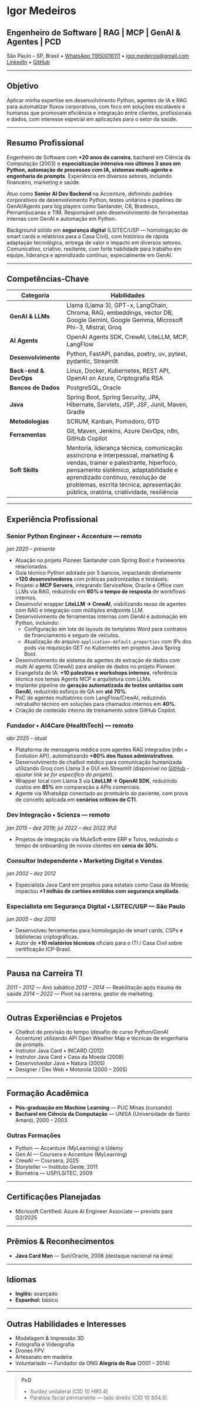 # Igor Medeiros
## **Engenheiro de Software | RAG | MCP | GenAI & Agentes | PCD**

São Paulo – SP, Brasil • [WhatsApp 11950016111](https://wa.me/5511950016111) • igor.medeiros@gmail.com
[LinkedIn](https://linkedin.com/in/igormedeiros) • [GitHub](https://github.com/igormedeiros)

---

## Objetivo
Aplicar minha expertise em desenvolvimento Python, agentes de IA e RAG para automatizar fluxos corporativos, com foco em soluções escaláveis e humanas que promovam eficiência e integração entre clientes, profissionais e dados, com interesse especial em aplicações para o setor da saúde.

---

## Resumo Profissional
Engenheiro de Software com **+20 anos de carreira**, bacharel em Ciência da Computação (2003) e **especialização intensiva nos últimos 3 anos em Python, automação de processos com IA, sistemas multi-agente e engenharia de prompts**. Experiência em diversos setores, incluindo financeiro, marketing e saúde.

Atuo como **Senior AI Dev Backend** na Accenture, definindo padrões corporativos de desenvolvimento Python, testes unitários e pipelines de GenAI/Agents para big players como Santander, C6, Bradesco, Pernambucanas e TIM. Responsável pelo desenvolvimento de ferramentas internas com GenAI e automação em Python.

Background sólido em **segurança digital** (LSITEC/USP — homologação de smart cards e relatórios para a Casa Civil), com histórico de rápida adaptação tecnológica, entrega de valor e impacto em diversos setores. Comunicativo, criativo, resiliente, com forte habilidade para trabalho em equipe, liderança e aprendizado contínuo, especialmente em GenAI.

---

## Competências-Chave
| Categoria           | Habilidades                                                                                                |
|---------------------|------------------------------------------------------------------------------------------------------------|
| **GenAI & LLMs** | Llama (Llama 3), GPT-x, LangChain, Chroma, RAG, embeddings, vector DB, Google Gemini, Google Gemma, Microsoft Phi-3, Mistral, Groq |
| **AI Agents** | OpenAI Agents SDK, CrewAI, LiteLLM, MCP, LangFlow                                                          |
| **Desenvolvimento** | Python, FastAPI, pandas, poetry, uv, pytest, pydantic, Streamlit                                           |
| **Back-end & DevOps**| Linux, Docker, Kubernetes, REST API, OpenAI on Azure, Criptografia RSA                                     |
| **Bancos de Dados** | PostgreSQL, Oracle                                                                                         |
| **Java** | Spring Boot, Spring Security, JPA, Hibernate, Servlets, JSP, JSF, Junit, Maven, Gradle                     |
| **Metodologias** | SCRUM, Kanban, Pomodoro, GTD                                                                               |
| **Ferramentas** | Git, Maven, Jenkins, Azure DevOps, n8n, GitHub Copilot                                                     |
| **Soft Skills** | Mentoria, liderança técnica, comunicação assíncrona e interpessoal, marketing & vendas, trainer e palestrante, hiperfoco, pensamento sistêmico, adaptabilidade e aprendizado contínuo, resolução de problemas, escrita técnica, apresentação pública, oratória, criatividade, resiliência |

---

## Experiência Profissional

### Senior Python Engineer • Accenture — remoto
*jan 2020 – presente*
- Atuação no projeto Pioneer Santander com Spring Boot e frameworks relacionados.
- Guia técnico Python adotado por 5 bancos, impactando diretamente **+120 desenvolvedores** com práticas padronizadas e testáveis.
- Projetei o **MCP Servers**, integrando ServiceNow, Oracle e Office com LLMs via RAG, reduzindo em **60% o tempo de resposta** de workflows internos.
- Desenvolvi wrapper **LiteLLM → CrewAI**, viabilizando reuso de agentes com RAG e integração com múltiplos endpoints LLM.
- Desenvolvimento de ferramentas internas com GenAI e automação em Python, incluindo:
    - Configuração em lote de layouts de templates Word para contratos de financiamento e seguro de veículos.
    - Atualização do arquivo `application-default.properties` com IPs dos pods via requisição GET no Kubernetes em projetos Java Spring Boot.
- Desenvolvimento de sistema de agentes de extração de dados com multi AI agents (CrewAI) para análise de dados no projeto Pioneer.
- Evangelista de IA: **+10 palestras e workshops internos**, referência técnica nos temas Agents MCP e arquitetura com LLMs.
- Implantei pipeline de **geração automatizada de testes unitários com GenAI**, reduzindo esforço de QA em **até 70%**.
- PoC de agentes multiatores com LangFlow/CrewAI, reduzindo retrabalho técnico em soluções para chamados internos em **40%**.
- Criação de conteúdo interno de treinamento sobre GitHub Copilot.

### Fundador • AI4Care (HealthTech) — remoto
*abr 2025 – atual*
- Plataforma de mensageria médica com agentes RAG integrados (n8n + Evolution API), automatizando **+80% dos fluxos administrativos**.
- Desenvolvimento de chatbot médico para comunicação humanizada utilizando Groq com Llama 3 e GUI em Streamlit (disponível no [GitHub](https://github.com/igormedeiros) - *ajustar link se for específico do projeto*).
- Wrapper local com Llama 3 via **LiteLLM → OpenAI SDK**, reduzindo custos em **85%** em comparação a APIs comerciais.
- Agente via WhatsApp conectado ao prontuário do paciente, com prova de conceito aplicada em **cenários críticos de CTI**.

### Dev Integração • Scienza — remoto
*jan 2015 – dez 2019; jul 2022 – dez 2022 (PJ)*
- Projetos de integração via MuleSoft entre ERP e Totvs, reduzindo o tempo de onboarding de novos clientes em **cerca de 30%**.

### Consultor Independente • Marketing Digital e Vendas
*jan 2002 – dez 2012*
- Especialista Java Card em projetos para estatais como Casa da Moeda; impactou **+1 milhão de cartões emitidos com segurança ampliada**.

### Especialista em Segurança Digital • LSITEC/USP — São Paulo
*jan 2005 – dez 2010*
- Desenvolveu ferramentas para homologação de smart cards, CSPs e bibliotecas criptográficas.
- Autor de **+10 relatórios técnicos** oficiais para o ITI / Casa Civil sobre certificação ICP-Brasil.

---

## Pausa na Carreira TI
*2011 – 2012* — Ano sabático
*2012 – 2014* — Reabilitação após trauma de saúde
*2014 – 2022* — Pivot na carreira: gestor de marketing

---

## Outras Experiências e Projetos
- Chatbot de previsão do tempo (desafio de curso Python/GenAI Accenture) utilizando API Open Weather Map e técnicas de engenharia de prompts.
- Instrutor Java Card • INCARD (2012)
- Instrutor Java Card • Casa da Moeda (2008)
- Desenvolvedor Java • Natura (2005)
- Designer / Dev Web • Motorola (2000 – 2005)

---

## Formação Acadêmica
- **Pós-graduação em Machine Learning** — PUC Minas (cursando)
- **Bacharel em Ciência da Computação** — UNISA (Universidade de Santo Amaro), 2000 – 2003

### Outras Formações
- Python — Accenture (MyLearning) e Udemy
- Gen AI — Coursera e Accenture (MyLearning)
- CrewAI — Coursera, 2025
- Storyteller — Instituto Gente, 2011
- Biometria — USP/LSITEC, 2009

---

## Certificações Planejadas
- Microsoft Certified: Azure AI Engineer Associate — previsto para Q2/2025

---

## Prêmios & Reconhecimentos
- **Java Card Man** — Sun/Oracle, 2008 (destaque nacional na área)

---

## Idiomas
- **Inglês:** avançado
- **Espanhol:** básico

---

## Outras Habilidades e Interesses
- Modelagem & Impressão 3D
- Fotografia e Videografia
- Drones FPV
- Artesanato em madeira
- Voluntariado — Fundador da ONG **Alegria de Rua** (2001 – 2014)

---

> **PcD**
> - Surdez unilateral (CID 10 H90.4)
> - Paralisia facial permanente — lado direito (CID 10 S04.5)
